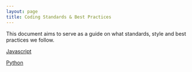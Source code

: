 ```yaml
---
layout: page
title: Coding Standards & Best Practices
---
```


This document aims to serve as a guide on what standards, style and best practices we follow.

[Javascript](javascript.html)

[Python](python.html)
